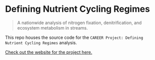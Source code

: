 # Defining Nutrient Cycling Regimes
> A nationwide analysis of nitrogen fixation, denitrification, and ecosystem metabolism in streams.

This repo houses the source code for the `CAREER Project: Defining Nutrient Cycling Regimes` analysis. 

[Check out the website for the project here.](https://michelleckelly.github.io/CAREER_NutrientRegimes/)
